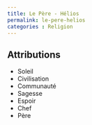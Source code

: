 ```yaml
---
title: Le Père - Hélios
permalink: le-pere-helios
categories : Religion
---
```


## Attributions
- Soleil
- Civilisation
- Communauté
- Sagesse
- Espoir
- Chef
- Père
